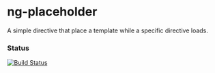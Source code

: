 
# ng-placeholder
A simple directive that place a template while a specific directive loads.

### Status
[![Build Status](https://travis-ci.org/rfskitles/ng-placeholder.svg?branch=master)](https://travis-ci.org/rfskitles/ng-placeholder)
